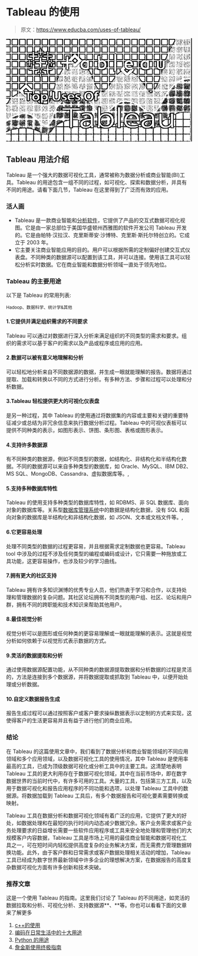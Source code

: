 # Tableau 的使用

> 原文：<https://www.educba.com/uses-of-tableau/>

![Uses Of Tableau](img/0b17e5da99ce57f7ec62593e35044ec5.png)



## Tableau 用法介绍

Tableau 是一个强大的数据可视化工具，通常被称为数据分析或商业智能(BI)工具。Tableau 的用途包含一组不同的过程，如可视化、探索和数据分析，并具有不同的用途。请看下面几节，Tableau 在这里得到了广泛而有效的应用。

### 活人画

*   Tableau 是一款商业智能和[分析软件](https://www.educba.com/analytics-software/)，它提供了产品的交互式数据可视化视图。它是由一家总部位于美国华盛顿州西雅图的软件开发公司 Tableau 开发的。它是由帕特·汉拉汉、克里斯蒂安·沙博特、克里斯·斯托尔特创立的。它成立于 2003 年。
*   它主要关注商业智能应用的目的。用户可以根据所需的定制偏好创建交互式仪表盘。不同种类的数据源可以配置到该工具，并可以连接。使用该工具可以轻松分析实时数据。它在商业智能和数据分析领域一直处于领先地位。

### Tableau 的主要用途

以下是 Tableau 的常用列表:

<small>Hadoop、数据科学、统计学&其他</small>

#### 1.它提供并满足组织需求的不同要求

Tableau 可以通过对数据进行深入分析来满足组织的不同类型的需求和要求。组织的需求可以基于客户的需求以及产品或程序或应用的应用。

#### 2.数据可以被有意义地理解和分析

可以轻松地分析来自不同数据源的数据，并生成一眼就能理解的报告。数据将通过提取、加载和转换以不同的方式进行分析。有多种方法、步骤和过程可以处理和分析数据。

#### 3.Tableau 轻松提供更大的可视化仪表盘

是另一种过程，其中 Tableau 的使用通过将数据集的内容或主要和关键的重要特征减少或总结为非冗余信息来执行数据分析过程。Tableau 中的可视仪表板可以提供不同种类的表示，如图形表示、饼图、条形图、表格或图形表示。

#### 4.支持许多数据源

有不同种类的数据源，例如不同类型的数据，如结构化、非结构化和半结构化数据。不同的数据源可以来自多种类型的数据库，如 Oracle、MySQL、IBM DB2、MS SQL、MongoDB、Cassandra、虚拟数据库等。,

#### 5.支持多种数据库特性

Tableau 的使用支持多种类型的数据库特性，如 RDBMS、非 SQL 数据库、面向对象的数据库等。关系型[数据库管理系统](https://www.educba.com/database-management-system/)中的数据是结构化数据，没有 SQL 和面向对象的数据库是半结构化和非结构化数据，如 JSON、文本或文档文件等。,

#### 6.它更容易处理

处理不同类型的数据的过程更容易，并且根据需求定制数据也更容易。Tableau tool 中涉及的过程不涉及任何类型的编程或编码或设计，它只需要一种拖放或工具功能，这更容易操作，也涉及较少的学习曲线。

#### 7.拥有更大的社区支持

Tableau 拥有许多知识渊博的优秀专业人员，他们热衷于学习和合作，以支持处理和管理数据的复杂问题。其社区论坛拥有不同类型的用户组、社区、论坛和用户群，拥有不同的跨职能和技术知识来帮助其他用户。

#### 8.最佳视觉分析

视觉分析可以是图形或任何种类的更容易理解或一眼就能理解的表示。这就是视觉分析如何依赖于以视觉形式表示数据的方式。

#### 9.灵活的数据提取和分析

通过使用数据源配置功能，从不同种类的数据源提取数据和分析数据的过程是灵活的，方法是连接到多个数据源，并将数据提取或抓取到 Tableau 中，以便开始处理或分析数据。

#### 10.自定义数据报告生成

报告生成过程可以通过按照客户或客户要求操纵数据表示以定制的方式来实现，这使得客户的生活更容易并且有益于进行他们的商业应用。

### 结论

在 Tableau 的这篇使用文章中，我们看到了数据分析和商业智能领域的不同应用领域和多个应用领域，以及数据可视化工具的使用情况，其中 Tableau 是使用率最高的工具，已成为顶级数据可视化或分析工具中的主要工具。这清楚地表明 Tableau 工具的更大利用存在于数据可视化领域，其中在当前市场中，即在数字数据世界的当前时代中，有许多可用的工具。大量的工具，包括第三方工具，以及用于数据可视化和报告应用程序的不同功能和选项，以处理 Tableau 工具中的数据源。将数据加载到 Tableau 工具后，有多个数据报告和可视化要素需要转换或映射。

Tableau 工具在数据分析和数据可视化领域有着广泛的应用，它提供了更大的好处，如数据处理和在最短的执行时间内动态减少数据冗余。客户业务需求或客户业务处理要求的日益增长需要一些软件应用程序或工具来安全地处理和管理他们的大规模客户内容数据，Tableau 工具是市场上可用的最佳商业智能和数据可视化工具之一，可在短时间内轻松提供高度复杂的业务解决方案，而无需费力管理数据转换功能。此外，由于客户群和日常需求或客户数据处理相关活动的增加，Tableau 工具已经成为数字世界最新领域中许多企业的理想解决方案，在数据报告的高度复杂数据可视化方面有许多创新和技术突破。

### 推荐文章

这是一个使用 Tableau 的指南。这里我们讨论了 Tableau 的不同用途，如灵活的数据拉取和分析、可视化分析、支持数据源**、**等。你也可以看看下面的文章来了解更多

1.  [c++的使用](https://www.educba.com/uses-of-c-plus-plus/)
2.  [编码在日常生活中的十大用途](https://www.educba.com/uses-of-coding/)
3.  [Python 的用途](https://www.educba.com/uses-of-python/)
4.  [詹金斯使用终极指南](https://www.educba.com/uses-of-jenkins/)





